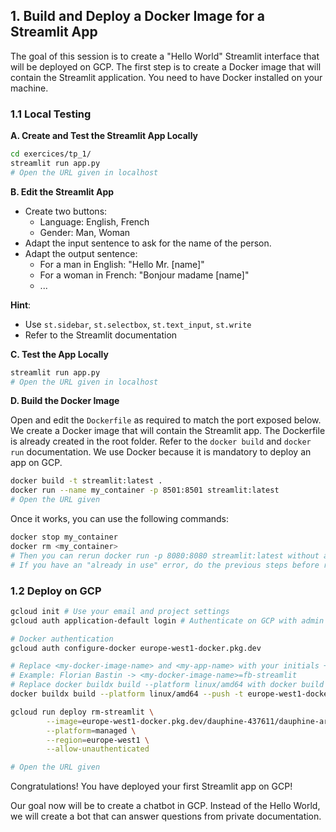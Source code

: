 
## 1. Build and Deploy a Docker Image for a Streamlit App

The goal of this session is to create a "Hello World" Streamlit interface that will be deployed on GCP.
The first step is to create a Docker image that will contain the Streamlit application. You need to have Docker installed on your machine.

### 1.1 Local Testing

**A. Create and Test the Streamlit App Locally**

```bash
cd exercices/tp_1/
streamlit run app.py
# Open the URL given in localhost
```

**B. Edit the Streamlit App**

- Create two buttons:
    - Language: English, French
    - Gender: Man, Woman
- Adapt the input sentence to ask for the name of the person.
- Adapt the output sentence:
    - For a man in English: "Hello Mr. [name]"
    - For a woman in French: "Bonjour madame [name]"
    - ...

**Hint**:
- Use `st.sidebar`, `st.selectbox`, `st.text_input`, `st.write`
- Refer to the Streamlit documentation

**C. Test the App Locally**

```bash
streamlit run app.py
# Open the URL given in localhost
```

**D. Build the Docker Image**

Open and edit the `Dockerfile` as required to match the port exposed below. We create a Docker image that will contain the Streamlit app. The Dockerfile is already created in the root folder. Refer to the `docker build` and `docker run` documentation. We use Docker because it is mandatory to deploy an app on GCP.

```bash
docker build -t streamlit:latest .
docker run --name my_container -p 8501:8501 streamlit:latest
# Open the URL given
```

Once it works, you can use the following commands:

```bash
docker stop my_container
docker rm <my_container>
# Then you can rerun docker run -p 8080:8080 streamlit:latest without any problems
# If you have an "already in use" error, do the previous steps before rerunning
```

### 1.2 Deploy on GCP

```bash
gcloud init # Use your email and project settings
gcloud auth application-default login # Authenticate on GCP with admin account

# Docker authentication
gcloud auth configure-docker europe-west1-docker.pkg.dev

# Replace <my-docker-image-name> and <my-app-name> with your initials + -streamlit
# Example: Florian Bastin -> <my-docker-image-name>=fb-streamlit
# Replace docker buildx build --platform linux/amd64 with docker build -t if it does not work
docker buildx build --platform linux/amd64 --push -t europe-west1-docker.pkg.dev/dauphine-437611/dauphine-ar/rm-streamlit:latest -f Dockerfile .

gcloud run deploy rm-streamlit \
        --image=europe-west1-docker.pkg.dev/dauphine-437611/dauphine-ar/rm-streamlit:latest \
        --platform=managed \
        --region=europe-west1 \
        --allow-unauthenticated

# Open the URL given
```

Congratulations! You have deployed your first Streamlit app on GCP!

Our goal now will be to create a chatbot in GCP.
Instead of the Hello World, we will create a bot that can answer questions from private documentation.

